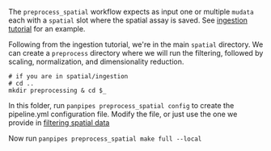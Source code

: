 The `preprocess_spatial` workflow expects as input one or multiple `mudata` each with a `spatial` slot where the spatial assay is saved. See [ingestion tutorial](../ingesting_spatial_data/Ingesting_spatialdata_with_panpipes.md) for an example.

Following from the ingestion tutorial, we're in the main `spatial` directory. We can create a `preprocess` directory where we will run the filtering, followed by scaling, normalization, and dimensionality reduction.

```
# if you are in spatial/ingestion
# cd ..
mkdir preprocessing & cd $_

```

In this folder, run `panpipes preprocess_spatial config` to create the pipeline.yml configuration file.
Modify the file, or just use the one we provide in [filtering spatial data](../filtering_spatial_data/pipeline.yml)


Now run `panpipes preprocess_spatial make full --local`

